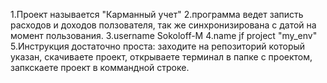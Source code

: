 1.Проект называется "Карманный учет"
2.программа ведет записть расходов и доходов ползователя, так же синхронизирована с датой на момент пользования.
3.username Sokoloff-M
4.name jf project "my_env"
5.Инструкция достаточно проста: заходите на репозиторий который указан,
                                скачиваете проект,
                                открываете терминал в папке с проектом,
                                запкскаете проект в коммандной строке.

